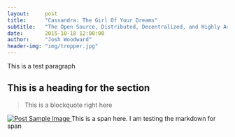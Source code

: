 ```yaml
---
layout:     post
title:      "Cassandra: The Girl Of Your Dreams"
subtitle:   "The Open Source, Distributed, Decentralized, and Highly Available NoSQL datastore."
date:       2015-10-18 12:00:00
author:     "Josh Woodward"
header-img: "img/tropper.jpg"
---
```


<p>This is a test paragraph</p>

<h2 class="section_heading">This is a heading for the section</h2>

<blockquote>This is a blockquote right here</blockquote>

<a href="#">
    <img src="{{ site.baseurl }}/img/post-sample-image.jpg" alt="Post Sample Image">
</a>
<span class="caption text-muted">This is a span here. I am testing the markdown for span</span>